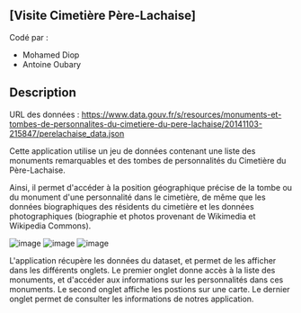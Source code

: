 ## [Visite Cimetière Père-Lachaise]  
  
Codé par :   
 - Mohamed Diop  
 - Antoine Oubary  

## Description  
  
URL des données : https://www.data.gouv.fr/s/resources/monuments-et-tombes-de-personnalites-du-cimetiere-du-pere-lachaise/20141103-215847/perelachaise_data.json
  
Cette application utilise un jeu de données contenant une liste des monuments remarquables et des tombes de personnalités du Cimetière du Père-Lachaise.

Ainsi, il permet d'accéder à la position géographique précise de la tombe ou du monument d'une personnalité dans le cimetière, de même que les données biographiques des résidents du cimetière et les données photographiques (biographie et photos provenant de Wikimedia et Wikipedia Commons).

![image](https://user-images.githubusercontent.com/113997614/206030288-26281738-9f1d-4bb8-800c-574510485e78.png)
![image](https://user-images.githubusercontent.com/113997614/206030344-3f59258e-959c-446e-80c8-605ce37a7165.png)
![image](https://user-images.githubusercontent.com/113997614/206030396-88780c83-827a-4cc7-8235-eb28b0410e06.png)

L'application récupère les données du dataset, et permet de les afficher dans les différents onglets.
Le premier onglet donne accès à la liste des monuments, et d'accéder aux informations sur les personnalités dans ces monuments.
Le second onglet affiche les postions sur une carte.
Le dernier onglet permet de consulter les informations de notres application.
